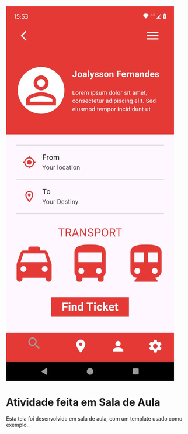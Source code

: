 ![Imagem da tela desenvolvida](https://github.com/acofernandess/flutter_ticketapp/blob/main/assets/img/ticketapp.jpg) 
# Atividade feita em Sala de Aula

Esta tela foi desenvolvida em sala de aula, com um template usado como exemplo.
